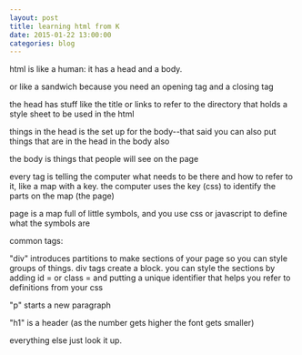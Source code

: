 ```yaml
---
layout: post
title: learning html from K
date: 2015-01-22 13:00:00
categories: blog
---
```

html is like a human: it has a head and a body.

or like a sandwich because you need an opening tag and a closing tag

the head has stuff like the title or links to refer to the directory that holds a style sheet to be used in the html

things in the head is the set up for the body--that said you can also put things that are in the head in the body also

the body is things that people will see on the page

every tag is telling the computer what needs to be there and how to refer to it, like a map with a key. the computer uses the key (css) to identify the parts on the map (the page)

page is a map full of little symbols, and you use css or javascript to define what the symbols are

common tags:

"div" introduces partitions to make sections of your page so you can style groups of things. div tags create a block. you can style the sections by adding id = or class = and putting a unique identifier that helps you refer to definitions from your css

"p" starts a new paragraph

"h1" is a header (as the number gets higher the font gets smaller)

everything else just look it up.